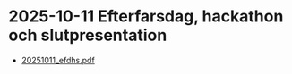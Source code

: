 # 2025-10-11 Efterfarsdag, hackathon och slutpresentation

- [20251011_efdhs.pdf](20231111_efdhs.pdf)
